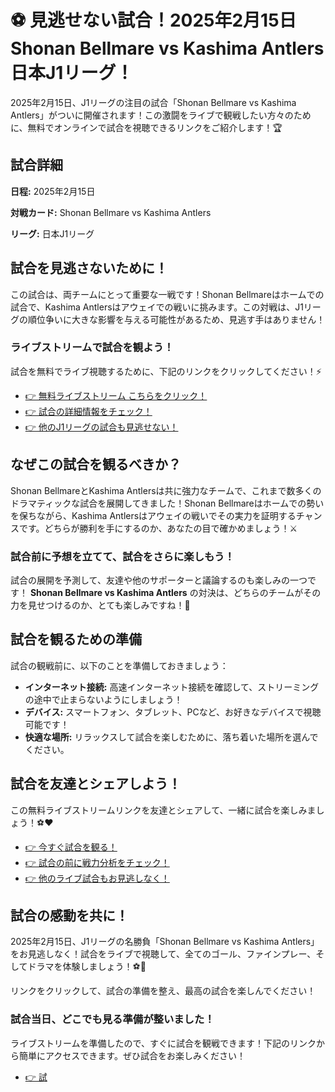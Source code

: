 # ⚽️ 見逃せない試合！2025年2月15日 Shonan Bellmare vs Kashima Antlers 日本J1リーグ！

2025年2月15日、J1リーグの注目の試合「Shonan Bellmare vs Kashima Antlers」がついに開催されます！この激闘をライブで観戦したい方々のために、無料でオンラインで試合を視聴できるリンクをご紹介します！🏆

## 試合詳細

**日程:** 2025年2月15日

**対戦カード:** Shonan Bellmare vs Kashima Antlers

**リーグ:** 日本J1リーグ

## 試合を見逃さないために！

この試合は、両チームにとって重要な一戦です！Shonan Bellmareはホームでの試合で、Kashima Antlersはアウェイでの戦いに挑みます。この対戦は、J1リーグの順位争いに大きな影響を与える可能性があるため、見逃す手はありません！

### ライブストリームで試合を観よう！

試合を無料でライブ視聴するために、下記のリンクをクリックしてください！⚡️

- [👉 無料ライブストリーム こちらをクリック！](https://tinyurl.com/livestreamfreeo?st=Shonan+Bellmare+vs+Kashima+Antlers&si=ghc)
- [👉 試合の詳細情報をチェック！](https://tinyurl.com/livestreamfreeo?st=Shonan+Bellmare+vs+Kashima+Antlers&si=ghc)
- [👉 他のJ1リーグの試合も見逃せない！](https://tinyurl.com/livestreamfreeo?st=Shonan+Bellmare+vs+Kashima+Antlers&si=ghc)

## なぜこの試合を観るべきか？

Shonan BellmareとKashima Antlersは共に強力なチームで、これまで数多くのドラマティックな試合を展開してきました！Shonan Bellmareはホームでの勢いを保ちながら、Kashima Antlersはアウェイの戦いでその実力を証明するチャンスです。どちらが勝利を手にするのか、あなたの目で確かめましょう！⚔️

### 試合前に予想を立てて、試合をさらに楽しもう！

試合の展開を予測して、友達や他のサポーターと議論するのも楽しみの一つです！ **Shonan Bellmare vs Kashima Antlers** の対決は、どちらのチームがその力を見せつけるのか、とても楽しみですね！🎉

## 試合を観るための準備

試合の観戦前に、以下のことを準備しておきましょう：

- **インターネット接続:** 高速インターネット接続を確認して、ストリーミングの途中で止まらないようにしましょう！
- **デバイス:** スマートフォン、タブレット、PCなど、お好きなデバイスで視聴可能です！
- **快適な場所:** リラックスして試合を楽しむために、落ち着いた場所を選んでください。

## 試合を友達とシェアしよう！

この無料ライブストリームリンクを友達とシェアして、一緒に試合を楽しみましょう！⚽️❤️

- [👉 今すぐ試合を観る！](https://tinyurl.com/livestreamfreeo?st=Shonan+Bellmare+vs+Kashima+Antlers&si=ghc)
- [👉 試合の前に戦力分析をチェック！](https://tinyurl.com/livestreamfreeo?st=Shonan+Bellmare+vs+Kashima+Antlers&si=ghc)
- [👉 他のライブ試合もお見逃しなく！](https://tinyurl.com/livestreamfreeo?st=Shonan+Bellmare+vs+Kashima+Antlers&si=ghc)

## 試合の感動を共に！

2025年2月15日、J1リーグの名勝負「Shonan Bellmare vs Kashima Antlers」をお見逃しなく！試合をライブで視聴して、全てのゴール、ファインプレー、そしてドラマを体験しましょう！⚽️🎉

リンクをクリックして、試合の準備を整え、最高の試合を楽しんでください！

### 試合当日、どこでも見る準備が整いました！

ライブストリームを準備したので、すぐに試合を観戦できます！下記のリンクから簡単にアクセスできます。ぜひ試合をお楽しみください！

- [👉 試](https://tinyurl.com/livestreamfreeo?st=Shonan+Bellmare+vs+Kashima+Antlers&si=ghc)
